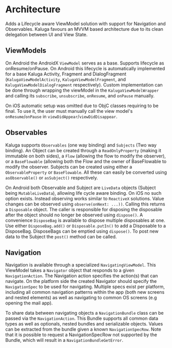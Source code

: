 # Architecture
Adds a Lifecycle aware ViewModel solution with support for Navigation and Observables. Kaluga favours an MVVM based architecture due to its clean delegation between UI and View State.

## ViewModels
On Android the AndroidX `ViewModel` serves as a base. Supports lifecycle as onResume/onPause. On Android this lifecycle is automatically implemented for a base Kaluga Activity, Fragment and DialogFragment (`KalugaViewModelActivity`, `KalugaViewModelFragment`, and `KalugaViewModelDialogFragment` respectively). Custom implementation can be done through wrapping the viewModel in the `KalugaViewModelWrapper` and calling its `subscribe`, `unsubscribe`, `onResume`, and `onPause` manually.

On iOS automatic setup was omitted due to ObjC classes requiring to be final. To use it, the user must manually call the view model's `onResume`/`onPause` in `viewDidAppear`/`viewDidDisappear`.

## Observables
Kaluga supports `Observables` (one way binding) and `Subjects` (Two way binding). An Object can be created through a `ReadOnlyProperty` (making it immutable on both sides), a `Flow` (allowing the flow to modify the observer), or a `BaseFlowable` (allowing both the Flow and the owner of BaseFlowable to modify the observer. Subjects can be created using either a `ObservableProperty` or `BaseFlowable`. All these can easily be converted using `asObservable()` or `asSubject()` respectively.

On Android both Observable and Subject are `LiveData` objects (Subject being `MutableLiveData`), allowing life cycle aware binding. On iOS no such option exists. Instead observing works similar to `ReactiveX` solutions. Value changes can be observed using `observe(onNext: ...))`. Calling this returns a `Disposable` object. The caller is responsible for disposing the disposable after the object should no longer be observed using `dispose()`. A convenience `DisposeBag` is available to dispose multiple disposables at one. Use either `DisposeBag.add()` or `Disposable.putIn()` to add a Disposable to a DisposeBag. DisposeBags can be emptied using `dispose()`. To post new data to the Subject the `post()` method can be called.

## Navigation
Navigation is available through a specialized `NavigatingViewModel`. This ViewModel takes a `Navigator` object that responds to a given `NavigationAction`. The Navigation action specifies the action(s) that can navigate. On the platform side the created Navigator should specify the `NavigationSpec` to be used for navigating. Multiple specs exist per platform, including all common navigation patterns within the app (both new screens and nested elements) as well as navigating to common OS screens (e.g opening the mail app).

To share data between navigating objects a `NavigationBundle` class can be passed via the `NavigationAction`. This Bundle supports all common data types as well as optionals, nested bundles and serializable objects. Values can be extracted from the bundle given a known `NavigationSpecRow`. Note that it is possible to request a NavigationSpecRow not supported by the Bundle, which will result in a `NavigationBundleGetError`.
